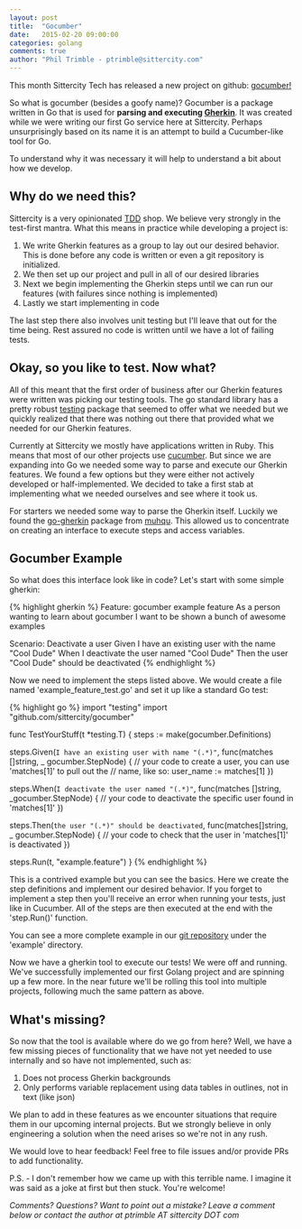 ```yaml
---
layout: post
title:  "Gocumber"
date:   2015-02-20 09:00:00
categories: golang
comments: true
author: "Phil Trimble - ptrimble@sittercity.com"
---
```


This month Sittercity Tech has released a new project on github: [gocumber!](https://github.com/sittercity/gocumber "gocumber")

So what is gocumber (besides a goofy name)? Gocumber is a package written in Go that is used for **parsing and executing [Gherkin](https://cukes.info/gherkin.html)**. It was created while we were writing our first Go service here at Sittercity. Perhaps unsurprisingly based on its name it is an attempt to build a Cucumber-like tool for Go.

To understand why it was necessary it will help to understand a bit about how we develop.

## Why do we need this?
Sittercity is a very opinionated [TDD](http://en.wikipedia.org/wiki/Test-driven_development "Test-Driven Development") shop. We believe very strongly in the test-first mantra. What this means in practice while developing a project is: 

1. We write Gherkin features as a group to lay out our desired behavior. This is done before any code is written or even a git repository is initialized.
1. We then set up our project and pull in all of our desired libraries
1. Next we begin implementing the Gherkin steps until we can run our features (with failures since nothing is implemented)
1. Lastly we start implementing in code

The last step there also involves unit testing but I'll leave that out for the time being. Rest assured no code is written until we have a lot of failing tests.

## Okay, so you like to test. Now what?
All of this meant that the first order of business after our Gherkin features were written was picking our testing tools. The go standard library has a pretty robust [testing](http://golang.org/pkg/testing/) package that seemed to offer what we needed but we quickly realized that there was nothing out there that provided what we needed for our Gherkin features.

Currently at Sittercity we mostly have applications written in Ruby. This means that most of our other projects use [cucumber](https://cukes.info/). But since we are expanding into Go we needed some way to parse and execute our Gherkin features. We found a few options but they were either not actively developed or half-implemented. We decided to take a first stab at implementing what we needed ourselves and see where it took us.

For starters we needed some way to parse the Gherkin itself. Luckily we found the [go-gherkin](https://github.com/muhqu/go-gherkin) package from [muhqu](https://github.com/muhqu). This allowed us to concentrate on creating an interface to execute steps and access variables.

## Gocumber Example
So what does this interface look like in code? Let's start with some simple gherkin:

{% highlight gherkin %}
Feature: gocumber example feature
  As a person wanting to learn about gocumber
  I want to be shown a bunch of awesome examples

  Scenario: Deactivate a user
    Given I have an existing user with the name "Cool Dude"
    When I deactivate the user named "Cool Dude"
    Then the user "Cool Dude" should be deactivated
{% endhighlight %}

Now we need to implement the steps listed above. We would create a file named 'example_feature_test.go' and set it up like a standard Go test:

{% highlight go %}
import "testing"
import "github.com/sittercity/gocumber"

func TestYourStuff(t *testing.T) {
  steps := make(gocumber.Definitions)

  steps.Given(`I have an existing user with name "(.*)"`, func(matches []string, _ gocumber.StepNode) {
    // your code to create a user, you can use 'matches[1]' to pull out the
    // name, like so: user_name := matches[1]
  })

  steps.When(`I deactivate the user named "(.*)"`, func(matches []string, _gocumber.StepNode) {
    // your code to deactivate the specific user found in 'matches[1]'
  })

  steps.Then(`the user "(.*)" should be deactivated`, func(matches[]string, _ gocumber.StepNode) {
    // your code to check that the user in 'matches[1]' is deactivated
  })

  steps.Run(t, "example.feature")
}
{% endhighlight %}

This is a contrived example but you can see the basics. Here we create the step definitions and implement our desired behavior. If you forget to implement a step then you'll receive an error when running your tests, just like in Cucumber. All of the steps are then executed at the end with the 'step.Run()' function.

You can see a more complete example in our [git repository](https://github.com/sittercity/gocumber) under the 'example' directory.

Now we have a gherkin tool to execute our tests! We were off and running. We've successfully implemented our first Golang project and are spinning up a few more. In the near future we'll be rolling this tool into multiple projects, following much the same pattern as above.

## What's missing?
So now that the tool is available where do we go from here? Well, we have a few missing pieces of functionality that we have not yet needed to use internally and so have not implemented, such as:

1. Does not process Gherkin backgrounds
1. Only performs variable replacement using data tables in outlines, not in text (like json)

We plan to add in these features as we encounter situations that require them in our upcoming internal projects. But we strongly believe in only engineering a solution when the need arises so we're not in any rush.

We would love to hear feedback! Feel free to file issues and/or provide PRs to add functionality.

P.S. - I don't remember how we came up with this terrible name. I imagine it was said as a joke at first but then stuck. You're welcome!

*Comments? Questions? Want to point out a mistake? Leave a comment below or contact the author at ptrimble AT sittercity DOT com*
